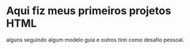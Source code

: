 # Aqui fiz meus primeiros projetos HTML
alguns seguindo algum modelo guia e outros tirei como desafio pessoal.
